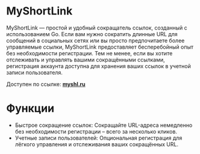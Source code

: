# MyShortLink
 
MyShortLink — простой и удобный сокращатель ссылок, созданный с использованием Go. Если вам нужно сократить длинные URL для сообщений в социальных сетях или вы просто предпочитаете более управляемые ссылки, MyShortLink предоставляет бесперебойный опыт без необходимости регистрации. Тем не менее, если вы хотите отслеживать и управлять вашими сокращёнными ссылками, регистрация аккаунта доступна для хранения ваших ссылок в учетной записи пользователя.

Доступен по ссылке: **[myshl.ru](https://myshl.ru/)**

# Функции
- Быстрое сокращение ссылок: Сокращайте URL-адреса немедленно без необходимости регистрации – всего за несколько кликов.
- Учетные записи пользователей: Опциональная регистрация для лёгкого управления и отслеживания ваших сокращённых URL.
